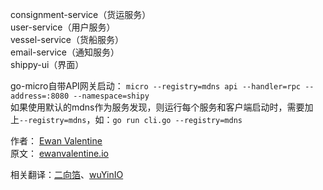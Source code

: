 consignment-service（货运服务）  
user-service（用户服务）   
vessel-service（货船服务）  
email-service（通知服务）  
shippy-ui（界面）  



go-micro自带API网关启动： `micro --registry=mdns api --handler=rpc --address=:8080 --namespace=shipy`   
如果使用默认的mdns作为服务发现，则运行每个服务和客户端启动时，需要加上`--registry=mdns`，如：`go run cli.go --registry=mdns`


作者： [Ewan Valentine](https://twitter.com/Ewan_Valentine)  
原文： [ewanvalentine.io](https://ewanvalentine.io/tag/go/)

相关翻译：[二向箔](https://blog.dingkewz.com/post/tech/go_ewan_microservices_in_golang_part_1/)、[wuYinIO](https://wuyin.io/2018/05/10/microservices-part-1-introduction-and-consignment-service/)
